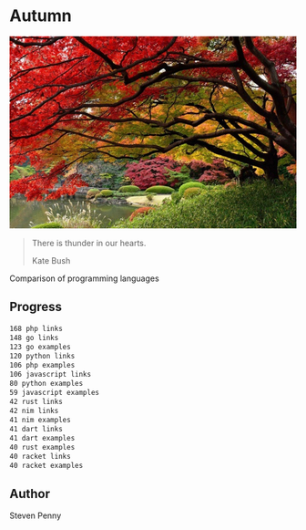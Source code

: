 # Autumn

![hero](docs/image.jpg)

> There is thunder in our hearts.
>
> Kate Bush

Comparison of programming languages

## Progress

~~~
168 php links
148 go links
123 go examples
120 python links
106 php examples
106 javascript links
80 python examples
59 javascript examples
42 rust links
42 nim links
41 nim examples
41 dart links
41 dart examples
40 rust examples
40 racket links
40 racket examples
~~~

## Author

Steven Penny
